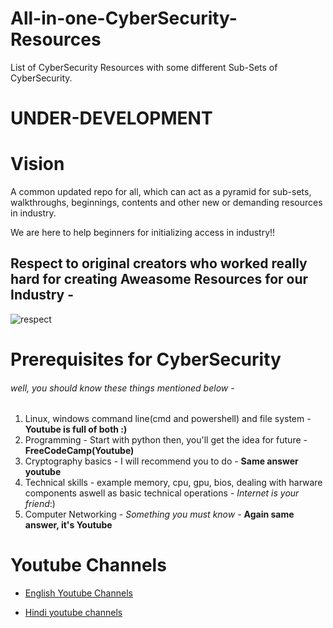 # All-in-one-CyberSecurity-Resources
List of CyberSecurity Resources with some different Sub-Sets of CyberSecurity.

# UNDER-DEVELOPMENT

# Vision  
A common updated repo for all, which can act as a pyramid for sub-sets, walkthroughs, beginnings, contents and other new or demanding resources in industry. 

We are here to help beginners for initializing access in industry!!

## Respect to  original creators who worked really hard for creating Aweasome Resources for our Industry -

![respect](https://user-images.githubusercontent.com/71017420/187759532-30ab6b9b-416a-475c-9915-26f71c91c0ca.jpeg)

# Prerequisites for CyberSecurity

###### well, you should know these things mentioned below - 
1. Linux, windows command line(cmd and powershell) and file system - **Youtube is full of both :)**
2. Programming - Start with python then, you'll get the idea for future -  **FreeCodeCamp(Youtube)**
3. Cryptography basics - I will recommend you to do  -  **Same answer youtube**
4. Technical skills - example memory, cpu, gpu, bios, dealing with harware components aswell as basic technical operations - *Internet is your friend*:)
5. Computer Networking - *Something you must know* - **Again same answer, it's Youtube**

# Youtube Channels

* [English Youtube Channels](https://github.com/vatsalgupta67/All-in-one-CyberSecurity-Resources/blob/main/Common-English-Youtube-Channels)


* [Hindi youtube channels](https://github.com/vatsalgupta67/All-in-one-CyberSecurity-Resources/blob/main/Common-Hindi-Youtube-Channels)
